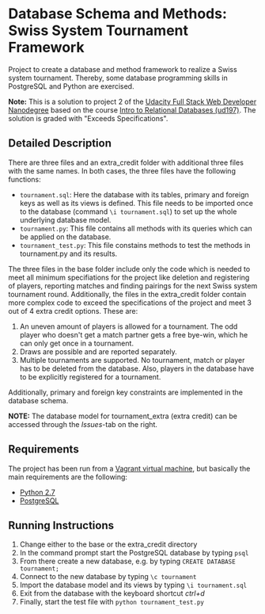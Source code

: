 # Database Schema and Methods: Swiss System Tournament Framework
Project to create a database and method framework to realize a Swiss system tournament. Thereby, some database
programming skills in PostgreSQL and Python are exercised.

**Note:** This is a solution to project 2 of the [Udacity Full Stack Web Developer Nanodegree][1] based on the course [Intro to Relational Databases (ud197)][2]. The solution is graded with "Exceeds Specifications".

## Detailed Description
There are three files and an extra_credit folder with additional three files with the same names. In both cases, the
three files have the following functions:
- `tournament.sql`: Here the database with its tables, primary and foreign keys as well as its views is defined. This file
needs to be imported once to the database (command `\i tournament.sql`) to set up the whole underlying database model.
- `tournament.py`: This file contains all methods with its queries which can be applied on the database.
- `tournament_test.py`: This file constains methods to test the methods in tournament.py and its results.

The three files in the base folder include only the code which is needed to meet all minimum specifiations for the
project like deletion and registering of players, reporting matches and finding pairings for the next Swiss system
tournament round. Additionally, the files in the extra_credit folder contain more complex code to exceed the 
specifications of the project and meet 3 out of 4 extra credit options. These are:

1. An uneven amount of players is allowed for a tournament. The odd player who doesn't get a match partner gets a 
free bye-win, which he can only get once in a tournament.
2. Draws are possible and are reported separately.
3. Multiple tournaments are supported. No tournament, match or player has to be deleted from the database. Also, players
in the database have to be explicitly registered for a tournament.

Additionally, primary and foreign key constraints are implemented in the database schema.

**NOTE:** The database model for tournament_extra (extra credit) can be accessed through the *Issues*-tab on the right. 

## Requirements
The project has been run from a [Vagrant virtual machine][3], but basically the main requirements are the following:
- [Python 2.7][4]
- [PostgreSQL][5]

## Running Instructions
1. Change either to the base or the extra_credit directory
2. In the command prompt start the PostgreSQL database by typing `psql`
3. From there create a new database, e.g. by typing `CREATE DATABASE tournament;`
4. Connect to the new database by typing `\c tournament`
5. Import the database model and its views by typing `\i tournament.sql`
6. Exit from the database with the keyboard shortcut *ctrl+d*
7. Finally, start the test file with `python tournament_test.py`

[1]: https://www.udacity.com/course/full-stack-web-developer-nanodegree--nd004 "Udacity Nanodegree: Full Stack Web Developer"
[2]: https://www.udacity.com/course/intro-to-relational-databases--ud197-nd "Udacity Course: Intro to Relational Databases"
[3]: https://en.wikipedia.org/wiki/Vagrant_(software) "Wikipedia entry of Vagrant"
[4]: https://www.python.org/downloads/ "Download Python"
[5]: http://www.postgresql.org/download/ "Downlad PostgreSQL"
